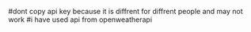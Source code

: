 #dont copy api key because it is diffrent for diffrent people and may not work
#i have used api from openweatherapi
